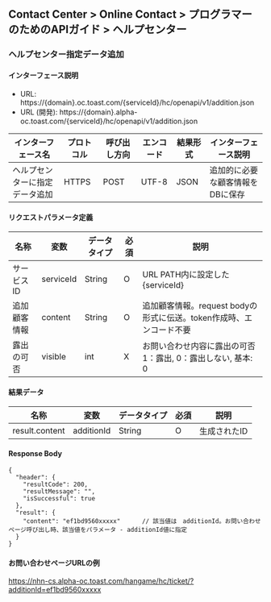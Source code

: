## Contact Center > Online Contact > プログラマーのためのAPIガイド > ヘルプセンター
### ヘルプセンター指定データ追加
#### インターフェース説明
- URL:	https://{domain}.oc.toast.com/{serviceId}/hc/openapi/v1/addition.json			
- URL (開発):	https://{domain}.alpha-oc.toast.com/{serviceId}/hc/openapi/v1/addition.json			

|インターフェース名|プロトコル|呼び出し方向|エンコード|結果形式|インターフェース説明|
|------------|-------|--------|-----|--------|--------------|
|ヘルプセンターに指定データ追加|HTTPS  |POST    |UTF-8|JSON    |追加的に必要な顧客情報をDBに保存|

#### リクエストパラメータ定義
|名称|変数|データタイプ|必須|説明|
|-----|----|-----------|-----|----|
|サービスID	|serviceId	|String	|O	|URL PATH内に設定した{serviceId}|
|追加顧客情報	         |content	|String	|O	|追加顧客情報。request bodyの形式に伝送。token作成時、エンコード不要|
|露出の可否	          |visible  |int	  |X	|お問い合わせ内容に露出の可否 1：露出, 0：露出しない, 基本: 0|

#### 結果データ
|名称|変数|データタイプ|必須|説明|
|-----|-----|-----------|----|----|
|result.content	|additionId	|String	|O	|生成されたID|

#### Response Body
```
{
  "header": {
    "resultCode": 200,
    "resultMessage": "",
    "isSuccessful": true
  },
  "result": {
    "content": "ef1bd9560xxxxx"      // 該当値は　additionId。お問い合わせページ呼び出し時、該当値をパラメータ - additionId値に指定
  }
}
```

#### お問い合わせページURLの例
https://nhn-cs.alpha-oc.toast.com/hangame/hc/ticket/?additionId=ef1bd9560xxxxx
